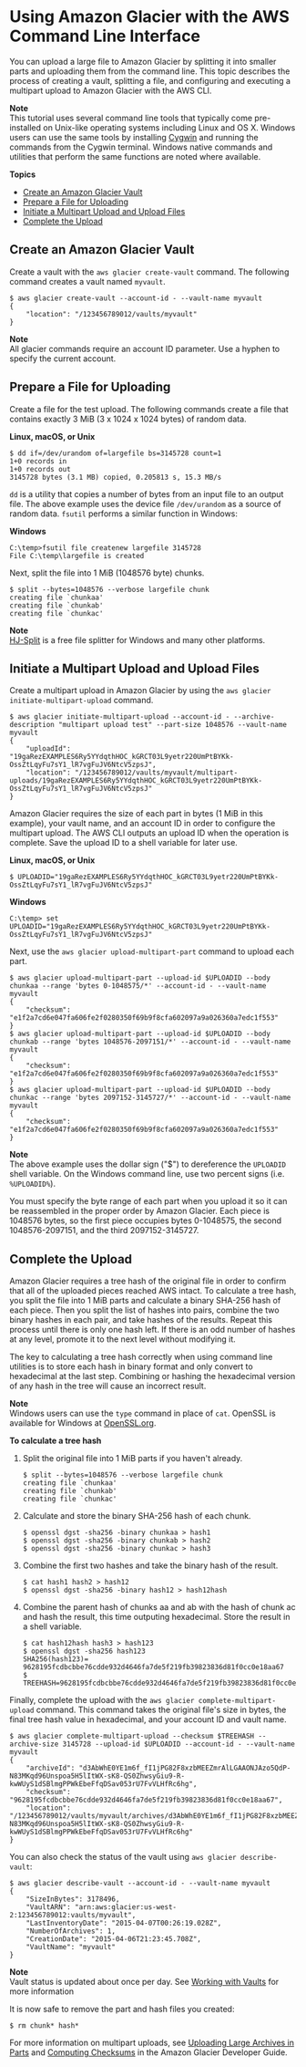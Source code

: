 # Using Amazon Glacier with the AWS Command Line Interface<a name="cli-using-glacier"></a>

 You can upload a large file to Amazon Glacier by splitting it into smaller parts and uploading them from the command line\. This topic describes the process of creating a vault, splitting a file, and configuring and executing a multipart upload to Amazon Glacier with the AWS CLI\. 

**Note**  
This tutorial uses several command line tools that typically come pre\-installed on Unix\-like operating systems including Linux and OS X\. Windows users can use the same tools by installing [Cygwin](https://www.cygwin.com/) and running the commands from the Cygwin terminal\. Windows native commands and utilities that perform the same functions are noted where available\.

**Topics**
+ [Create an Amazon Glacier Vault](#cli-using-glacier-vault)
+ [Prepare a File for Uploading](#cli-using-glacier-prep)
+ [Initiate a Multipart Upload and Upload Files](#cli-using-glacier-initiate)
+ [Complete the Upload](#cli-using-glacier-complete)

## Create an Amazon Glacier Vault<a name="cli-using-glacier-vault"></a>

Create a vault with the `aws glacier create-vault` command\. The following command creates a vault named `myvault`\.

```
$ aws glacier create-vault --account-id - --vault-name myvault
{
    "location": "/123456789012/vaults/myvault"
}
```

**Note**  
All glacier commands require an account ID parameter\. Use a hyphen to specify the current account\.

## Prepare a File for Uploading<a name="cli-using-glacier-prep"></a>

Create a file for the test upload\. The following commands create a file that contains exactly 3 MiB \(3 x 1024 x 1024 bytes\) of random data\.

**Linux, macOS, or Unix**

```
$ dd if=/dev/urandom of=largefile bs=3145728 count=1
1+0 records in
1+0 records out
3145728 bytes (3.1 MB) copied, 0.205813 s, 15.3 MB/s
```

`dd` is a utility that copies a number of bytes from an input file to an output file\. The above example uses the device file `/dev/urandom` as a source of random data\. `fsutil` performs a similar function in Windows:

**Windows**

```
C:\temp>fsutil file createnew largefile 3145728
File C:\temp\largefile is created
```

Next, split the file into 1 MiB \(1048576 byte\) chunks\.

```
$ split --bytes=1048576 --verbose largefile chunk
creating file `chunkaa'
creating file `chunkab'
creating file `chunkac'
```

**Note**  
[HJ\-Split](http://www.hjsplit.org/) is a free file splitter for Windows and many other platforms\.

## Initiate a Multipart Upload and Upload Files<a name="cli-using-glacier-initiate"></a>

Create a multipart upload in Amazon Glacier by using the `aws glacier initiate-multipart-upload` command\.

```
$ aws glacier initiate-multipart-upload --account-id - --archive-description "multipart upload test" --part-size 1048576 --vault-name myvault
{
    "uploadId": "19gaRezEXAMPLES6Ry5YYdqthHOC_kGRCT03L9yetr220UmPtBYKk-OssZtLqyFu7sY1_lR7vgFuJV6NtcV5zpsJ",
    "location": "/123456789012/vaults/myvault/multipart-uploads/19gaRezEXAMPLES6Ry5YYdqthHOC_kGRCT03L9yetr220UmPtBYKk-OssZtLqyFu7sY1_lR7vgFuJV6NtcV5zpsJ"
}
```

Amazon Glacier requires the size of each part in bytes \(1 MiB in this example\), your vault name, and an account ID in order to configure the multipart upload\. The AWS CLI outputs an upload ID when the operation is complete\. Save the upload ID to a shell variable for later use\.

**Linux, macOS, or Unix**

```
$ UPLOADID="19gaRezEXAMPLES6Ry5YYdqthHOC_kGRCT03L9yetr220UmPtBYKk-OssZtLqyFu7sY1_lR7vgFuJV6NtcV5zpsJ"
```

**Windows**

```
C:\temp> set UPLOADID="19gaRezEXAMPLES6Ry5YYdqthHOC_kGRCT03L9yetr220UmPtBYKk-OssZtLqyFu7sY1_lR7vgFuJV6NtcV5zpsJ"
```

Next, use the `aws glacier upload-multipart-part` command to upload each part\.

```
$ aws glacier upload-multipart-part --upload-id $UPLOADID --body chunkaa --range 'bytes 0-1048575/*' --account-id - --vault-name myvault
{
    "checksum": "e1f2a7cd6e047fa606fe2f0280350f69b9f8cfa602097a9a026360a7edc1f553"
}
$ aws glacier upload-multipart-part --upload-id $UPLOADID --body chunkab --range 'bytes 1048576-2097151/*' --account-id - --vault-name myvault
{
    "checksum": "e1f2a7cd6e047fa606fe2f0280350f69b9f8cfa602097a9a026360a7edc1f553"
}
$ aws glacier upload-multipart-part --upload-id $UPLOADID --body chunkac --range 'bytes 2097152-3145727/*' --account-id - --vault-name myvault
{
    "checksum": "e1f2a7cd6e047fa606fe2f0280350f69b9f8cfa602097a9a026360a7edc1f553"
}
```

**Note**  
The above example uses the dollar sign \("$"\) to dereference the `UPLOADID` shell variable\. On the Windows command line, use two percent signs \(i\.e\. `%UPLOADID%`\)\.

You must specify the byte range of each part when you upload it so it can be reassembled in the proper order by Amazon Glacier\. Each piece is 1048576 bytes, so the first piece occupies bytes 0\-1048575, the second 1048576\-2097151, and the third 2097152\-3145727\.

## Complete the Upload<a name="cli-using-glacier-complete"></a>

Amazon Glacier requires a tree hash of the original file in order to confirm that all of the uploaded pieces reached AWS intact\. To calculate a tree hash, you split the file into 1 MiB parts and calculate a binary SHA\-256 hash of each piece\. Then you split the list of hashes into pairs, combine the two binary hashes in each pair, and take hashes of the results\. Repeat this process until there is only one hash left\. If there is an odd number of hashes at any level, promote it to the next level without modifying it\.

The key to calculating a tree hash correctly when using command line utilities is to store each hash in binary format and only convert to hexadecimal at the last step\. Combining or hashing the hexadecimal version of any hash in the tree will cause an incorrect result\.

**Note**  
Windows users can use the `type` command in place of `cat`\. OpenSSL is available for Windows at [OpenSSL\.org](https://www.openssl.org/related/binaries.html)\.

**To calculate a tree hash**

1. Split the original file into 1 MiB parts if you haven't already\.

   ```
   $ split --bytes=1048576 --verbose largefile chunk
   creating file `chunkaa'
   creating file `chunkab'
   creating file `chunkac'
   ```

1. Calculate and store the binary SHA\-256 hash of each chunk\.

   ```
   $ openssl dgst -sha256 -binary chunkaa > hash1
   $ openssl dgst -sha256 -binary chunkab > hash2
   $ openssl dgst -sha256 -binary chunkac > hash3
   ```

1. Combine the first two hashes and take the binary hash of the result\.

   ```
   $ cat hash1 hash2 > hash12
   $ openssl dgst -sha256 -binary hash12 > hash12hash
   ```

1. Combine the parent hash of chunks aa and ab with the hash of chunk ac and hash the result, this time outputing hexadecimal\. Store the result in a shell variable\.

   ```
   $ cat hash12hash hash3 > hash123
   $ openssl dgst -sha256 hash123
   SHA256(hash123)= 9628195fcdbcbbe76cdde932d4646fa7de5f219fb39823836d81f0cc0e18aa67
   $ TREEHASH=9628195fcdbcbbe76cdde932d4646fa7de5f219fb39823836d81f0cc0e18aa67
   ```

Finally, complete the upload with the `aws glacier complete-multipart-upload` command\. This command takes the original file's size in bytes, the final tree hash value in hexadecimal, and your account ID and vault name\.

```
$ aws glacier complete-multipart-upload --checksum $TREEHASH --archive-size 3145728 --upload-id $UPLOADID --account-id - --vault-name myvault
{
    "archiveId": "d3AbWhE0YE1m6f_fI1jPG82F8xzbMEEZmrAlLGAAONJAzo5QdP-N83MKqd96Unspoa5H5lItWX-sK8-QS0ZhwsyGiu9-R-kwWUyS1dSBlmgPPWkEbeFfqDSav053rU7FvVLHfRc6hg",
    "checksum": "9628195fcdbcbbe76cdde932d4646fa7de5f219fb39823836d81f0cc0e18aa67",
    "location": "/123456789012/vaults/myvault/archives/d3AbWhE0YE1m6f_fI1jPG82F8xzbMEEZmrAlLGAAONJAzo5QdP-N83MKqd96Unspoa5H5lItWX-sK8-QS0ZhwsyGiu9-R-kwWUyS1dSBlmgPPWkEbeFfqDSav053rU7FvVLHfRc6hg"
}
```

You can also check the status of the vault using `aws glacier describe-vault`:

```
$ aws glacier describe-vault --account-id - --vault-name myvault
{
    "SizeInBytes": 3178496,
    "VaultARN": "arn:aws:glacier:us-west-2:123456789012:vaults/myvault",
    "LastInventoryDate": "2015-04-07T00:26:19.028Z",
    "NumberOfArchives": 1,
    "CreationDate": "2015-04-06T21:23:45.708Z",
    "VaultName": "myvault"
}
```

**Note**  
Vault status is updated about once per day\. See [Working with Vaults](https://docs.aws.amazon.com/amazonglacier/latest/dev/working-with-vaults.html) for more information

It is now safe to remove the part and hash files you created:

```
$ rm chunk* hash*
```

For more information on multipart uploads, see [Uploading Large Archives in Parts](https://docs.aws.amazon.com/amazonglacier/latest/dev/uploading-archive-mpu.html) and [Computing Checksums](https://docs.aws.amazon.com/amazonglacier/latest/dev/checksum-calculations.html) in the Amazon Glacier Developer Guide\. 